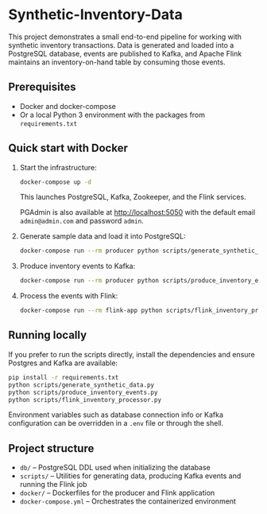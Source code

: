 # Synthetic-Inventory-Data

This project demonstrates a small end-to-end pipeline for working with
synthetic inventory transactions.  Data is generated and loaded into a
PostgreSQL database, events are published to Kafka, and Apache Flink
maintains an inventory-on-hand table by consuming those events.

## Prerequisites

- Docker and docker-compose
- Or a local Python 3 environment with the packages from
  `requirements.txt`

## Quick start with Docker

1. Start the infrastructure:
   ```bash
   docker-compose up -d
   ```
   This launches PostgreSQL, Kafka, Zookeeper, and the Flink services.

   PGAdmin is also available at [http://localhost:5050](http://localhost:5050)
   with the default email `admin@admin.com` and password `admin`.

2. Generate sample data and load it into PostgreSQL:
   ```bash
   docker-compose run --rm producer python scripts/generate_synthetic_data.py
   ```

3. Produce inventory events to Kafka:
   ```bash
   docker-compose run --rm producer python scripts/produce_inventory_events.py
   ```

4. Process the events with Flink:
   ```bash
   docker-compose run --rm flink-app python scripts/flink_inventory_processor.py
   ```

## Running locally

If you prefer to run the scripts directly, install the dependencies and
ensure Postgres and Kafka are available:

```bash
pip install -r requirements.txt
python scripts/generate_synthetic_data.py
python scripts/produce_inventory_events.py
python scripts/flink_inventory_processor.py
```

Environment variables such as database connection info or Kafka
configuration can be overridden in a `.env` file or through the shell.

## Project structure

- `db/` – PostgreSQL DDL used when initializing the database
- `scripts/` – Utilities for generating data, producing Kafka events and
  running the Flink job
- `docker/` – Dockerfiles for the producer and Flink application
- `docker-compose.yml` – Orchestrates the containerized environment

